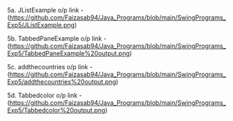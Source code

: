 5a. JListExample o/p link - (https://github.com/Faizasab94/Java_Programs/blob/main/SwingPrograms_Exp5/JListExample.png)

5b. TabbedPaneExample o/p link - (https://github.com/Faizasab94/Java_Programs/blob/main/SwingPrograms_Exp5/TabbedPaneExample%20output.png)

5c. addthecountries o/p link - (https://github.com/Faizasab94/Java_Programs/blob/main/SwingPrograms_Exp5/addthecountries%20output.png)

5d. Tabbedcolor o/p link - (https://github.com/Faizasab94/Java_Programs/blob/main/SwingPrograms_Exp5/Tabbedcolor%20output.png)
